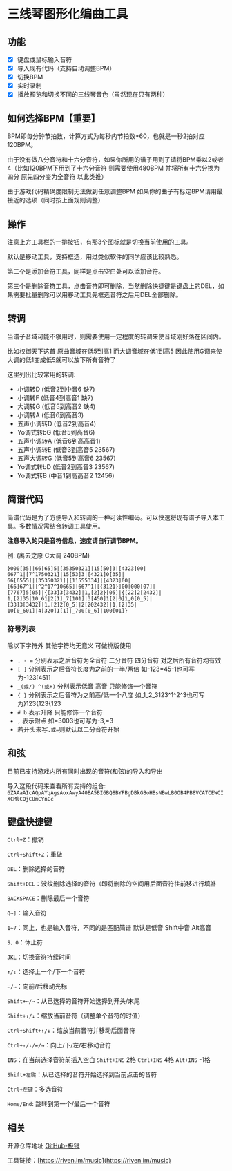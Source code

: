 # 三线琴图形化编曲工具

## 功能

- [x] 键盘或鼠标输入音符
- [x] 导入现有代码（支持自动调整BPM）
- [x] 切换BPM
- [x] 实时录制
- [x] 播放预览和切换不同的三线琴音色（虽然现在只有两种）

## 如何选择BPM【重要】

BPM即每分钟节拍数，计算方式为每秒内节拍数*60，也就是一秒2拍对应120BPM。

由于没有做八分音符和十六分音符，如果你所用的谱子用到了请将BPM乘以2或者4（比如120BPM下用到了十六分音符 则需要使用480BPM 并将所有十六分换为四分 原先四分变为全音符 以此类推）

由于游戏代码精确度限制无法做到任意调整BPM 如果你的曲子有标定BPM请用最接近的选项（同时按上面规则调整）

## 操作

注意上方工具栏的一排按钮，有那3个图标就是切换当前使用的工具。

默认是移动工具，支持框选，用过类似软件的同学应该比较熟悉。

第二个是添加音符工具，同样是点击空白处可以添加音符。

第三个是删除音符工具，点击音符即可删除，当然删除快捷键是键盘上的DEL，如果需要批量删除可以用移动工具先框选音符之后用DEL全部删除。

## 转调

当谱子音域可能不够用时，则需要使用一定程度的转调来使音域刚好落在区间内。

比如权御天下这首 原曲音域在低5到高1 而大调音域在低1到高5 因此使用G调来使大调的低1变成低5就可以放下所有音符了

这里列出比较常用的转调:

- 小调转D (低音2到中音6 缺7)
- 小调转F (低音4到高音1 缺7)
- 大调转G (低音5到高音2 缺4)
- 小调转A (低音6到高音3)
- 五声小调转D (低音2到高音4)
- Yo调式转bG (低音5到高音6)
- 五声小调转A (低音6到高高音1)
- 五声小调转E (低音3到高音5 23567)
- 五声大调转G (低音5到高音6 23567)
- Yo调式转bD (低音2到高音3 23567)
- Yo调式转B (中音1到高高音2 12456)

## 简谱代码

简谱代码是为了方便导入和转调的一种可读性编码。可以快速将现有谱子导入本工具。多数情况需结合转调工具使用。

**注意导入的只是音符信息，速度请自行调节BPM。**

例: (离去之原 C大调 240BPM)
```
}000[35]|66[65]5|[35350321]|15[50]3|[4323]00|
667^1|[7^1750321]|15[53]3|[4321]0[35]|
66[6555]|[35350321]|[11555334]|[4323]00|
[66]67^1|[^2^17^10665]|667^1|[{3121}]00|000[07]|
[7767]5[05]|{[33]3[3432]|1,[2]2}[05]|{[22]2[2432]|
1,[2]35|10_61|2[1]_7[101]|3[450]1[2|0]1,0[0_5]|
[33]3[3432]|1,[2]2[0_5]|2[202432]|1,[2]35|
10[0_601]|4[320]1[1]|_700[0_6]|100[01]}
```

### 符号列表

除以下字符外 其他字符均无意义 可做排版使用

- `. - =` 分别表示之后音符为全音符 二分音符 四分音符 对之后所有音符均有效
- `[ ]` 分别表示之后音符长度为之前的一半/两倍 如-123=45-1也可写为-123[45]1
- `_(或/) ^(或+)` 分别表示低音 高音 只能修饰一个音符
- `{ }` 分别表示之后音符为之前高/低一个八度 如_1_2_3123^1^2^3也可写为}123{123{123
- `# b` 表示升降 只能修饰一个音符
- `,` 表示附点 如=3003也可写为-3,=3
- 若开头未写`.或=`则默认以二分音符开始

## 和弦

目前已支持游戏内所有同时出现的音符(和弦)的导入和导出

导入这段代码来查看所有支持的组合: `6ZAAaAIcAQpAYqAgsAoxAwyA40BA5BI6BQ8BYFBgDBkGBoHBsNBwLB0OB4PB8VCATCEWCIXCMlCQjCUmCYnCc`

## 键盘快捷键

`Ctrl+Z`：撤销

`Ctrl+Shift+Z`：重做

`DEL`：删除选择的音符

`Shift+DEL`：波纹删除选择的音符（即将删除的空间用后面音符往前移进行填补

`BACKSPACE`：删除最后一个音符

`Q~]`：输入音符

`1~7`：同上，也是输入音符，不同的是匹配简谱 默认是低音 Shift中音 Alt高音

`S、0`：休止符

`JKL`：切换音符持续时间

`↑/↓`：选择上一个/下一个音符

`←/→`：向前/后移动光标

`Shift+←/→`：从已选择的音符开始选择到开头/末尾

`Shift+↑/↓`：缩放当前音符（调整单个音符的时值）

`Ctrl+Shift+↑/↓`：缩放当前音符并移动后面音符

`Ctrl+↑/↓/←/→`：向上/下/左/右移动音符

`INS`：在当前选择音符前插入空白 `Shift+INS` 2格 `Ctrl+INS` 4格 `Alt+INS` -1格

`Shift+左键`：从已选择的音符开始选择到当前点击的音符

`Ctrl+左键`：多选音符

`Home/End`: 跳转到第一个/最后一个音符

## 相关

开源仓库地址 [GitHub-极镜](https://github.com/pa001024/riven-mirror)

工具链接：[https://riven.im/music](https://riven.im/music)
